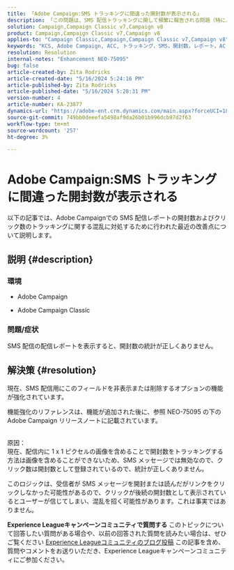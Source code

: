 ```yaml
---
title: 「Adobe Campaign:SMS トラッキングに間違った開封数が表示される」
description: 「この問題は、SMS 配信トラッキングに関して頻繁に報告される問題（特に、配信レポート内の誤った開封数）を文書化しています。」
solution: Campaign,Campaign Classic v7,Campaign v8
product: Campaign,Campaign Classic v7,Campaign v8
applies-to: "Campaign Classic,Campaign,Campaign Classic v7,Campaign v8"
keywords: "KCS, Adobe Campaign, ACC, トラッキング，SMS，開封数，レポート，AC, Adobe Campaign Classic, FAQ"
resolution: Resolution
internal-notes: "Enhancement NEO-75095"
bug: false
article-created-by: Zita Rodricks
article-created-date: "5/16/2024 5:24:16 PM"
article-published-by: Zita Rodricks
article-published-date: "5/16/2024 5:28:31 PM"
version-number: 4
article-number: KA-23877
dynamics-url: "https://adobe-ent.crm.dynamics.com/main.aspx?forceUCI=1&pagetype=entityrecord&etn=knowledgearticle&id=5c43a51c-a913-ef11-9f89-6045bd0298d4"
source-git-commit: 749bb0deeefa5498af9da26b01b996dcb97d2f63
workflow-type: tm+mt
source-wordcount: '257'
ht-degree: 3%

---
```


# Adobe Campaign:SMS トラッキングに間違った開封数が表示される


以下の記事では、Adobe Campaignでの SMS 配信レポートの開封数およびクリック数のトラッキングに関する混乱に対処するために行われた最近の改善点について説明します。

## 説明 {#description}


### 環境

- Adobe Campaign


- Adobe Campaign Classic




### 問題/症状

SMS 配信の配信レポートを表示すると、開封数の統計が正しくありません。


## 解決策 {#resolution}


現在、SMS 配信用にこのフィールドを非表示または削除するオプションの機能が強化されています。

機能強化のリファレンスは、機能が追加された後に、参照 NEO-75095 の下のAdobe Campaign リリースノートに記載されています。


<br>原因：<br>
現在、配信内に 1 x 1 ピクセルの画像を含めることで開封数をトラッキングする方法は画像を含めることができないため、SMS メッセージでは無効なので、クリック数は開封数として登録されているので、統計が正しくありません。

このロジックは、受信者が SMS メッセージを開封または読んだがリンクをクリックしなかった可能性があるので、クリックが後続の開封数として表示されているとユーザーが信じてしまい、混乱を招く可能性があります。これは事実ではありません。




<b>Experience Leagueキャンペーンコミュニティで質問する</b>
このトピックについて回答したい質問がある場合や、以前の回答された質問を読みたい場合は、ぜひご覧ください [Experience Leagueコミュニティのブログ投稿](https://experienceleaguecommunities.adobe.com/t5/adobe-campaign-classic-blogs/introducing-top-kcs-articles-curated-for-your-troubleshooting/bc-p/672426#M132 "リンクをたどる") この記事を含め、質問やコメントをお送りいただき、Experience Leagueキャンペーンコミュニティにご参加ください。

